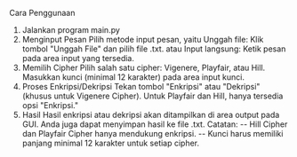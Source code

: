 Cara Penggunaan
1. Jalankan program main.py
2. Menginput Pesan
Pilih metode input pesan, yaitu
Unggah file: Klik tombol "Unggah File" dan pilih file .txt. atau
Input langsung: Ketik pesan pada area input yang tersedia.
3. Memilih Cipher
Pilih salah satu cipher: Vigenere, Playfair, atau Hill.
Masukkan kunci (minimal 12 karakter) pada area input kunci.
4. Proses Enkripsi/Dekripsi
Tekan tombol "Enkripsi" atau "Dekripsi" (khusus untuk Vigenere Cipher).
Untuk Playfair dan Hill, hanya tersedia opsi "Enkripsi."
5. Hasil
Hasil enkripsi atau dekripsi akan ditampilkan di area output pada GUI.
Anda juga dapat menyimpan hasil ke file .txt.
Catatan:
-- Hill Cipher dan Playfair Cipher hanya mendukung enkripsi.
-- Kunci harus memiliki panjang minimal 12 karakter untuk setiap cipher.
